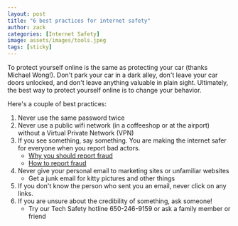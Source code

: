 ```yaml
---
layout: post
title: "6 best practices for internet safety"
author: zack
categories: [Internet Safety]
image: assets/images/tools.jpeg
tags: [sticky]
---
```


To protect yourself online is the same as protecting your car (thanks Michael Wong!). Don't park your car in a dark alley, don't leave your car doors unlocked, and don't leave anything valuable in plain sight. Ultimately, the best way to protect yourself online is to change your behavior.

Here's a couple of best practices:

1. Never use the same password twice
2. Never use a public wifi network (in a coffeeshop or at the airport) without a Virtual Private Network (VPN)
3. If you see something, say something. You are making the internet safer for everyone when you report bad actors.
   <!-- - Report it to our website - we should track this data -->
   - [Why you should report fraud](https://www.consumer.ftc.gov/media/video-0143-why-report-fraud)
   - [How to report fraud](https://www.ftccomplaintassistant.gov/#crnt&panel1-1)
4. Never give your personal email to marketing sites or unfamiliar websites
   - Get a junk email for kitty pictures and other things
5. If you don't know the person who sent you an email, never click on any links.
6. If you are unsure about the credibility of something, ask someone!
   - Try our Tech Safety hotline 650-246-9159 or ask a family member or friend
